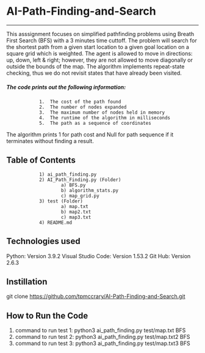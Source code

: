 # AI-Path-Finding-and-Search

***

This asssignment focuses on simplified pathfinding problems using Breath First Search (BFS) with a 3 minutes time cuttoff. The problem will search for the shortest path from a given start location to a given goal location on a square grid which is weighted. The agent is allowed to move in directions: up, down, left & right; however, they are not allowed to move diagonally or outside the bounds of the map. The algorithm implements repeat-state checking, thus we do not revisit states that have already been visited.  
##### The code prints out the following information:

                1.	The cost of the path found
                2.	The number of nodes expanded 
                3.	The maximum number of nodes held in memory
                4.	The runtime of the algorithm in milliseconds
                5.	The path as a sequence of coordinates 

The algorithm prints 1 for path cost and Null for path sequence if it terminates without finding a result.

## Table of Contents
                1) ai_path_finding.py 
                2) AI_Path_Finding.py (Folder)
                        a) BFS.py
                        b) algorithm_stats.py
                        c) map_grid.py
                3) test (Folder)
                        a) map.txt
                        b) map2.txt
                        c) map3.txt
                4) README.md

## Technologies used 
Python: Version 3.9.2
Visual Studio Code: Version 1.53.2
Git Hub: Version 2.6.3

## Instillation 
git clone https://github.com/tpmccrary/AI-Path-Finding-and-Search.git

## How to Run the Code
1. command to run test 1: python3 ai_path_finding.py test/map.txt BFS
2. command to run test 2: python3 ai_path_finding.py test/map.txt2 BFS
3. command to run test 3: python3 ai_path_finding.py test/map.txt3 BFS

